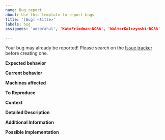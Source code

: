 ```yaml
---
name: Bug report
about: Use this template to report bugs
title: '[Bug] <title>'
labels: bug
assignees: 'aerorahul', 'KateFriedman-NOAA', 'WalterKolczynski-NOAA'

---
```

<!--
This bug report template is to be used by developers to report issues
encountered within the development branches and releases.
For reporting operational or NCO affected bugs, please use the [NCO Bug Report](./NCO_bug_report.md) template.
-->

Your bug may already be reported!
Please search on the [Issue tracker](https://github.com/NOAA-EMC/global-workflow/issues) before creating one.
<!--
Please look through the existing issues to see if this bug has been reported and an Issue has been created.
If so, please consider using that Issue to add any additional information.
-->

**Expected behavior**
<!-- Tell us what should happen. -->

**Current behavior**
<!-- Tell us what happens instead of the expected behavior. -->

**Machines affected**
<!-- Tell us which HPC environments have this bug been detected. -->

**To Reproduce**
<!--- Provide a link to a live example, and/or an unambiguous set of steps to -->
<!--- reproduce this bug. Include code to reproduce, if relevant -->
<!--1. -->
<!--2. -->
<!--3. -->

**Context**
<!--- Providing context helps us come up with a solution that is most useful in the real world. -->

**Detailed Description**
<!--- Provide a detailed description of the change or addition you are proposing. -->

**Additional Information**
<!-- Any other relevant information that we should know to correctly understand and reproduce the issue. Please describe in as much detail as possible. -->

**Possible Implementation**
<!--- Not obligatory, but suggest an idea for implementing addition or change. -->


